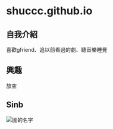 # shuccc.github.io

## 自我介紹
喜歡gfriend、追以前看過的劇、聽音樂睡覺
## 興趣
放空
## Sinb
![圖的名字](https://www.woke.id/wp-content/uploads/2020/10/SinB-732x488.jpg)
